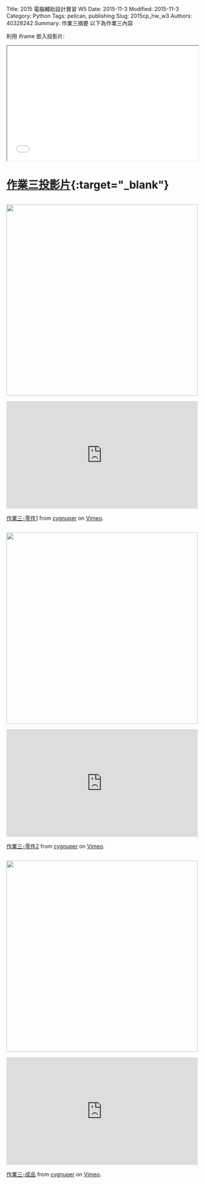 Title: 2015 電腦輔助設計實習 W5
Date: 2015-11-3
Modified: 2015-11-3
Category: Python
Tags: pelican, publishing
Slug: 2015cp_hw_w3
Authors: 40328242
Summary: 作業三摘要
以下為作業三內容

利用 iframe 嵌入投影片:

<iframe src="simplest3.html" width="500" height="300"></iframe>

[作業三投影片](simplest3.html){:target="_blank"}
============

<marquee behavior="alternate"></marquee>

<img src="https://copy.com/crEtGG72nC8mKFVq" width="500" alt=""></img>

 <iframe src="https://player.vimeo.com/video/143512666" width="500" height="281" frameborder="0" webkitallowfullscreen mozallowfullscreen allowfullscreen></iframe> <p><a href="https://vimeo.com/143512666">作業三-零件1</a> from <a href="https://vimeo.com/user44912565">cygnuper</a> on <a href="https://vimeo.com">Vimeo</a>.</p>
 
<marquee behavior="alternate"></marquee>

<img src="https://copy.com/fYgQtW0uHKbOrhYz" width="500" alt=""></img>

<iframe src="https://player.vimeo.com/video/143512737" width="500" height="281" frameborder="0" webkitallowfullscreen mozallowfullscreen allowfullscreen></iframe> <p><a href="https://vimeo.com/143512737">作業三-零件2</a> from <a href="https://vimeo.com/user44912565">cygnuper</a> on <a href="https://vimeo.com">Vimeo</a>.</p>

<marquee behavior="alternate"></marquee>

<img src="https://copy.com/WqDoQSnAYF4wFFc8" width="500" alt=""></img>

<iframe src="https://player.vimeo.com/video/143512868" width="500" height="281" frameborder="0" webkitallowfullscreen mozallowfullscreen allowfullscreen></iframe> <p><a href="https://vimeo.com/143512868">作業三-成品</a> from <a href="https://vimeo.com/user44912565">cygnuper</a> on <a href="https://vimeo.com">Vimeo</a>.</p>